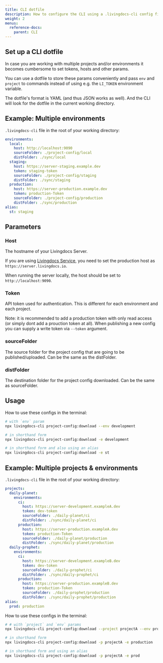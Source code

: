 ```yaml
---
title: CLI dotfile
description: How to configure the CLI using a .livingdocs-cli config file
weight: 2
menus:
  reference-docs:
    parent: CLI
---
```


## Set up a CLI dotfile

In case you are working with multiple projects and/or environments it becomes
cumbersome to set tokens, hosts and other params.

You can use a dotfile to store these params conveniently and pass
`env` and `project` to commands instead of
using e.g. the `LI_TOKEN` environment variable.

The dotfile's format is YAML (and thus JSON works as well). And the CLI will look for the dotfile in the current working directory.

## Example: Multiple environments

`.livingdocs-cli` file in the root of your working directory:

```yaml
environments:
  local:
    host: http://localhost:9090
    sourceFolder: ./project-config/local
    distFolder: ./sync/local
  staging:
    host: https://server-staging.example.dev
    token: staging-token
    sourceFolder: ./project-config/staging
    distFolder: ./sync/staging
  production:
    host: https://server-production.example.dev
    token: production-Token
    sourceFolder: ./project-config/production
    distFolder: ./sync/production
alias:
  st: staging
```

## Parameters
### Host

The hostname of your Livingdocs Server.

If you are using [Livingdocs Service](https://edit.livingdocs.io/), you need to set the production host as `https://server.livingdocs.io`.

When running the server locally, the host should be set to `http://localhost:9090`.

### Token

API token used for authentication. This is different for each environment and each project.

Note: it is recommended to add a production token with only
read access (or simply dont add a prouction token at all). When publishing a new config you can supply a write token via `--token` argument.
### sourceFolder

The source folder for the project config that are going to be published/uploaded.
Can be the same as the distFolder. 

### distFolder

The destination folder for the project config downloaded.
Can be the same as sourceFolder.

## Usage

How to use these configs in the terminal:

```sh
# with `env` param
npx livingdocs-cli project-config:download --env development

# in shorthand form
npx livingdocs-cli project-config:download -e development

# in shorthand form and also using an alias
npx livingdocs-cli project-config:download -e st
```

## Example: Multiple projects & environments

`.livingdocs-cli` file in the root of your working directory:

```yaml
projects:
  daily-planet:
    environments:
      ci:
        host: https://server-development.exampleA.dev
        token: dev-token
        sourceFolder: ./daily-planet/ci
        distFolder: ./sync/daily-planet/ci
      production:
        host: https://server-production.exampleA.dev
        token: production-Token
        sourceFolder: ./daily-planet/production
        distFolder: ./sync/daily-planet/production
  daily-prophet:
    environments:
      ci:
        host: https://server-development.exampleB.dev
        token: dev-token
        sourceFolder: ./daily-prophet/ci
        distFolder: ./sync/daily-prophet/ci
      production:
        host: https://server-production.exampleB.dev
        token: production-Token
        sourceFolder: ./daily-prophet/production
        distFolder: ./sync/daily-prophet/production
alias:
  prod: production
```

How to use these configs in the terminal:

```sh
# # with `project` and `env` params
npx livingdocs-cli project-config:download --project projectA --env production

# in shorthand form
npx livingdocs-cli project-config:download -p projectA -e production

# in shorthand form and using an alias
npx livingdocs-cli project-config:download -p projectA -e prod
```
